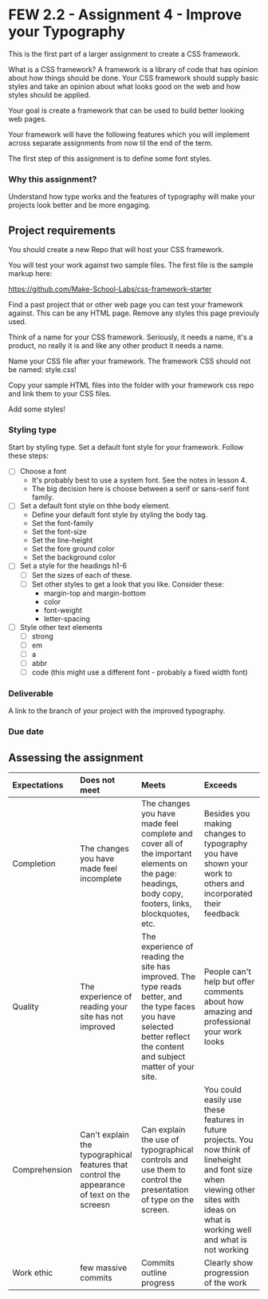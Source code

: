 # FEW 2.2 - Assignment 4 - Improve your Typography

This is the first part of a larger assignment to create a CSS framework. 

What is a CSS framework? A framework is a library of code that has opinion about how things should be done. Your CSS framework should supply basic styles and take an opinion about what looks good on the web and how styles should be applied. 

Your goal is create a framework that can be used to build better looking web pages. 

Your framework will have the following features which you will implement across separate assignments from now til the end of the term. 

The first step of this assignment is to define some font styles.

### Why this assignment?

Understand how type works and the features of typography will make your projects look better and be more engaging. 

## Project requirements

You should create a new Repo that will host your CSS framework.

You will test your work against two sample files. The first file is the sample markup here: 

https://github.com/Make-School-Labs/css-framework-starter

Find a past project that or other web page you can test your framework against. This can be any HTML page. Remove any styles this page previouly used. 

Think of a name for your CSS framework. Seriously, it needs a name, it's a product, no really it is and like any other product it needs a name. 

Name your CSS file after your framework. The framework CSS should not be named: style.css!

Copy your sample HTML files into the folder with your framework css repo and link them to your CSS files. 

Add some styles! 

### Styling type

Start by styling type. Set a default font style for your framework. Follow these steps: 

- [ ] Choose a font 
  - It's probably best to use a system font. See the notes in lesson 4. 
  - The big decision here is choose between a serif or sans-serif font family. 
- [ ] Set a default font style on thhe body element. 
  - Define your default font style by styling the body tag. 
  - Set the font-family
  - Set the font-size
  - Set the line-height
  - Set the fore ground color 
  - Set the background color
- [ ] Set a style for the headings h1-6
  - [ ] Set the sizes of each of these. 
  - [ ] Set other styles to get a look that you like. Consider these: 
    - margin-top and margin-bottom
    - color 
    - font-weight
    - letter-spacing
- [ ] Style other text elements 
  - [ ] strong
  - [ ] em
  - [ ] a
  - [ ] abbr
  - [ ] code (this might use a different font - probably a fixed width font)

### Deliverable

A link to the branch of your project with the improved typography. 

### Due date



## Assessing the assignment

| Expectations | Does not meet              | Meets                 | Exceeds                          |
|:-------------|:---------------------------|:----------------------|:---------------------------------|
| Completion   | The changes you have made feel incomplete | The changes you have made feel complete and cover all of the important elements on the page: headings, body copy, footers, links, blockquotes, etc. | Besides you making changes to typography you have shown your work to others and incorporated their feedback |
| Quality      | The experience of reading your site has not improved | The experience of reading the site has improved. The type reads better, and the type faces you have selected better reflect the content and subject matter of your site. | People can't help but offer comments about how amazing and professional your work looks |
| Comprehension| Can't explain the typographical features that control the appearance of text on the screesn | Can explain the use of typographical controls and use them to control the presentation of type on the screen. | You could easily use these features in future projects. You now think of lineheight and font size when viewing other sites with ideas on what is working well and what is not working |
| Work ethic   | few massive commits | Commits outline progress | Clearly show progression of the work |
